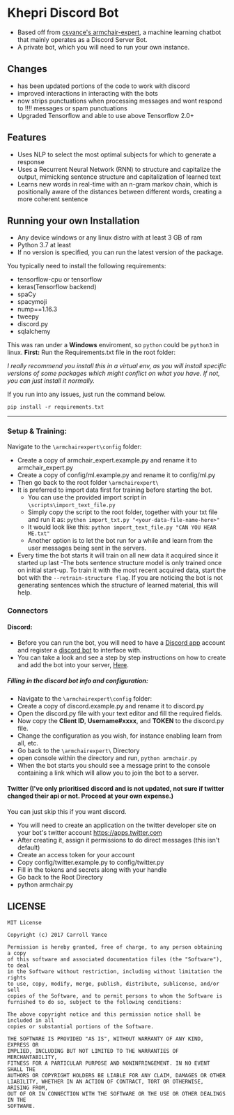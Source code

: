 # Khepri Discord Bot
- Based off from [csvance's armchair-expert](https://github.com/csvance/armchair-expert), a machine learning chatbot that mainly operates as a Discord Server Bot.
- A private bot, which you will need to run your own instance.


## Changes
- has been updated portions of the code to work with discord
- improved interactions in interacting with the bots
- now strips punctuations when processing messages and wont respond to !!!! messages or spam punctuations
- Upgraded Tensorflow and able to use above Tensorflow 2.0+

## Features
- Uses NLP to select the most optimal subjects for which to generate a response
- Uses a Recurrent Neural Network (RNN) to structure and capitalize the output, mimicking sentence structure and capitalization of learned text
- Learns new words in real-time with an n-gram markov chain, which is positionally aware of the distances between different words, creating a more coherent sentence

## Running your own Installation
- Any device windows or any linux distro with at least 3 GB of ram
- Python 3.7 at least
- If no version is specified, you can run the latest version of the package.

You typically need to install the following requirements:
- tensorflow-cpu or tensorflow
- keras(Tensorflow backend)
- spaCy
- spacymoji
- nump==1.16.3
- tweepy
- discord.py
- sqlalchemy

This was ran under a **Windows** enviroment, so `python` could be `python3` in linux.
**First:** Run the Requirements.txt file in the root folder:

*I really recommend you install this in a virtual env, as you will install specific versions of some packages which might conflict on what you have. If not, you can just install it normally.*

If you run into any issues, just run the command below.
```
pip install -r requirements.txt
```
--------------------------------------------------

### Setup & Training:
Navigate to the `\armchairexpert\config` folder:
- Create a copy of armchair_expert.example.py and rename it to armchair_expert.py
- Create a copy of config/ml.example.py and rename it to config/ml.py
- Then go back to the root folder `\armchairexpert\`
- It is preferred to import data first for training before starting the bot.
  - You can use the provided import script in `\scripts\import_text_file.py`
  - Simply copy the script to the root folder, together with your txt file and run it as:
    `python import_txt.py "<your-data-file-name-here>"`
  - It would look like this: `python import_text_file.py "CAN YOU HEAR ME.txt"`
  - Another option is to let the bot run for a while and learn from the user messages being sent in the servers.
- Every time the bot starts it will train on all new data it acquired since it started up last
-The bots sentence structure model is only trained once on initial start-up.
To train it with the most recent acquired data, start the bot with the `--retrain-structure flag`. If you are noticing the bot is not generating sentences which the structure of learned material, this will help.

### Connectors
#### Discord:
- Before you can run the bot, you will need to have a [Discord app](https://discord.com/) account and register a [discord bot](https://discord.com/developers/applications/me#top) to interface with.
- You can take a look and see a step by step instructions on how to create and add the bot into your server, [Here](https://discordpy.readthedocs.io/en/latest/discord.html).

##### Filling in the discord bot info and configuration:
- Navigate to the `\armchairexpert\config` folder:
- Create a copy of discord.example.py and rename it to discord.py
- Open the discord.py file with your text editor and fill the required fields.
- Now copy the **Client ID**, **Username#xxxx**, and **TOKEN** to the discord.py file.
- Change the configuration as you wish, for instance enabling learn from all, etc.
- Go back to the `\armchairexpert\` Directory
- open console within the directory and run, `python armchair.py`
- When the bot starts you should see a message print to the console containing a link which will allow you to join the bot to a server.

#### Twitter (I've only prioritised discord and is not updated, not sure if twitter changed their api or not. Proceed at your own expense.)
You can just skip this if you want discord.
- You will need to create an application on the twitter developer site on your bot's twitter account https://apps.twitter.com
- After creating it, assign it permissions to do direct messages (this isn't default)
- Create an access token for your account
- Copy config/twitter.example.py to config/twitter.py
- Fill in the tokens and secrets along with your handle
- Go back to the Root Directory
- python armchair.py

## LICENSE
```
MIT License

Copyright (c) 2017 Carroll Vance

Permission is hereby granted, free of charge, to any person obtaining a copy
of this software and associated documentation files (the "Software"), to deal
in the Software without restriction, including without limitation the rights
to use, copy, modify, merge, publish, distribute, sublicense, and/or sell
copies of the Software, and to permit persons to whom the Software is
furnished to do so, subject to the following conditions:

The above copyright notice and this permission notice shall be included in all
copies or substantial portions of the Software.

THE SOFTWARE IS PROVIDED "AS IS", WITHOUT WARRANTY OF ANY KIND, EXPRESS OR
IMPLIED, INCLUDING BUT NOT LIMITED TO THE WARRANTIES OF MERCHANTABILITY,
FITNESS FOR A PARTICULAR PURPOSE AND NONINFRINGEMENT. IN NO EVENT SHALL THE
AUTHORS OR COPYRIGHT HOLDERS BE LIABLE FOR ANY CLAIM, DAMAGES OR OTHER
LIABILITY, WHETHER IN AN ACTION OF CONTRACT, TORT OR OTHERWISE, ARISING FROM,
OUT OF OR IN CONNECTION WITH THE SOFTWARE OR THE USE OR OTHER DEALINGS IN THE
SOFTWARE.
```
